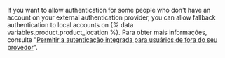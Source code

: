 If you want to allow authentication for some people who don't have an account on your external authentication provider, you can allow fallback authentication to local accounts on {% data variables.product.product_location %}. Para obter mais informações, consulte "[Permitir a autenticação integrada para usuários de fora do seu provedor](/admin/identity-and-access-management/managing-iam-for-your-enterprise/allowing-built-in-authentication-for-users-outside-your-provider)".
